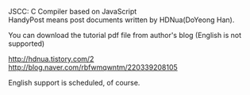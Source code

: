 JSCC: C Compiler based on JavaScript<br>
HandyPost means post documents written by HDNua(DoYeong Han).

You can download the tutorial pdf file from author's blog (English is not supported)

http://hdnua.tistory.com/2
http://blog.naver.com/rbfwmqwntm/220339208105

English support is scheduled, of course.
